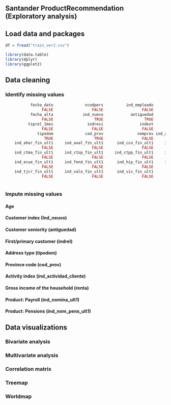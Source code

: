 ## Santander ProductRecommendation (Exploratory analysis)

## Load data and packages
``` R
df = fread("train_ver2.csv")
```

```R
library(data.table)
library(dplyr)
library(ggplot2)
```

## Data cleaning

### Identify missing values
``` R
           fecha_dato              ncodpers          ind_empleado       pais_residencia                  sexo                   age 
                FALSE                 FALSE                 FALSE                 FALSE                 FALSE                  TRUE 
           fecha_alta             ind_nuevo            antiguedad                indrel        ult_fec_cli_1t           indrel_1mes 
                FALSE                  TRUE                  TRUE                  TRUE                 FALSE                 FALSE 
          tiprel_1mes               indresi                indext              conyuemp         canal_entrada               indfall 
                FALSE                 FALSE                 FALSE                 FALSE                 FALSE                 FALSE 
              tipodom              cod_prov               nomprov ind_actividad_cliente                 renta              segmento 
                 TRUE                  TRUE                 FALSE                  TRUE                  TRUE                 FALSE 
    ind_ahor_fin_ult1     ind_aval_fin_ult1      ind_cco_fin_ult1     ind_cder_fin_ult1      ind_cno_fin_ult1     ind_ctju_fin_ult1 
                FALSE                 FALSE                 FALSE                 FALSE                 FALSE                 FALSE 
    ind_ctma_fin_ult1     ind_ctop_fin_ult1     ind_ctpp_fin_ult1     ind_deco_fin_ult1     ind_deme_fin_ult1     ind_dela_fin_ult1 
                FALSE                 FALSE                 FALSE                 FALSE                 FALSE                 FALSE 
    ind_ecue_fin_ult1     ind_fond_fin_ult1      ind_hip_fin_ult1     ind_plan_fin_ult1     ind_pres_fin_ult1     ind_reca_fin_ult1 
                FALSE                 FALSE                 FALSE                 FALSE                 FALSE                 FALSE 
    ind_tjcr_fin_ult1     ind_valo_fin_ult1      ind_viv_fin_ult1       ind_nomina_ult1     ind_nom_pens_ult1       ind_recibo_ult1 
                FALSE                 FALSE                 FALSE                  TRUE                  TRUE                 FALSE
                
```

### Impute missing values

#### Age

#### Customer index (Ind_neuvo)

#### Customer seniority (antiguedad)

#### First/primary customer (indrel)

#### Address type (tipodom)

#### Province code (cod_prov)

#### Activity index (ind_actividad_cliente)

#### Gross income of the household (renta)

#### Product: Payroll (ind_nomina_ult1)

#### Product: Pensions (ind_nom_pens_ult1)


## Data visualizations

### Bivariate analysis

### Multivariate analysis

### Correlation matrix

### Treemap

### Worldmap


